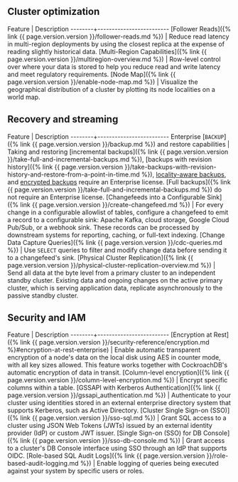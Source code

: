 ## Cluster optimization

Feature | Description
--------+-------------------------
[Follower Reads]({% link {{ page.version.version }}/follower-reads.md %}) | Reduce read latency in multi-region deployments by using the closest replica at the expense of reading slightly historical data.
[Multi-Region Capabilities]({% link {{ page.version.version }}/multiregion-overview.md %}) | Row-level control over where your data is stored to help you reduce read and write latency and meet regulatory requirements.
[Node Map]({% link {{ page.version.version }}/enable-node-map.md %}) | Visualize the geographical distribution of a cluster by plotting its node localities on a world map.

## Recovery and streaming

Feature | Description
--------+-------------------------
Enterprise [`BACKUP`]({% link {{ page.version.version }}/backup.md %}) and restore capabilities | Taking and restoring [incremental backups]({% link {{ page.version.version }}/take-full-and-incremental-backups.md %}), [backups with revision history]({% link {{ page.version.version }}/take-backups-with-revision-history-and-restore-from-a-point-in-time.md %}), [locality-aware backups](take-and-restore-locality-aware-backups.html), and [encrypted backups](take-and-restore-encrypted-backups.html) require an Enterprise license. [Full backups]({% link {{ page.version.version }}/take-full-and-incremental-backups.md %}) do not require an Enterprise license.
[Changefeeds into a Configurable Sink]({% link {{ page.version.version }}/create-changefeed.md %}) | For every change in a configurable allowlist of tables, configure a changefeed to emit a record to a configurable sink: Apache Kafka, cloud storage, Google Cloud Pub/Sub, or a webhook sink. These records can be processed by downstream systems for reporting, caching, or full-text indexing.
[Change Data Capture Queries]({% link {{ page.version.version }}/cdc-queries.md %}) | Use `SELECT` queries to filter and modify change data before sending it to a changefeed's sink.
[Physical Cluster Replication]({% link {{ page.version.version }}/physical-cluster-replication-overview.md %}) | Send all data at the byte level from a primary cluster to an independent standby cluster. Existing data and ongoing changes on the active primary cluster, which is serving application data, replicate asynchronously to the passive standby cluster.

## Security and IAM

Feature | Description
--------+-------------------------
[Encryption at Rest]({% link {{ page.version.version }}/security-reference/encryption.md %}#encryption-at-rest-enterprise) | Enable automatic transparent encryption of a node's data on the local disk using AES in counter mode, with all key sizes allowed. This feature works together with CockroachDB's automatic encryption of data in transit.
[Column-level encryption]({% link {{ page.version.version }}/column-level-encryption.md %}) | Encrypt specific columns within a table.
[GSSAPI with Kerberos Authentication]({% link {{ page.version.version }}/gssapi_authentication.md %}) | Authenticate to your cluster using identities stored in an external enterprise directory system that supports Kerberos, such as Active Directory.
[Cluster Single Sign-on (SSO)]({% link {{ page.version.version }}/sso-sql.md %}) | Grant SQL access to a cluster using JSON Web Tokens (JWTs) issued by an external identity provider (IdP) or custom JWT issuer.
[Single Sign-on (SSO) for DB Console]({% link {{ page.version.version }}/sso-db-console.md %}) | Grant access to a cluster's DB Console interface using SSO through an IdP that supports OIDC.
[Role-based SQL Audit Logs]({% link {{ page.version.version }}/role-based-audit-logging.md %}) | Enable logging of queries being executed against your system by specific users or roles.
